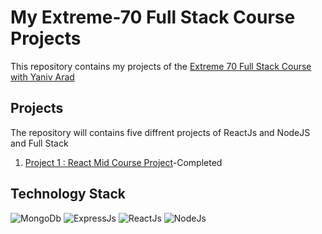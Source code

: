 # My Extreme-70 Full Stack Course Projects

This repository contains my projects of the [Extreme 70 Full Stack Course with Yaniv Arad](https://www.yaniv-arad.com/fullstack)

## Projects

The repository will contains five diffrent projects of ReactJs and NodeJS and Full Stack

<ol>
<li><a href="https://github.com/Muhamadig/extreme70-fs-projects/tree/master/project1-react-mid">Project 1 : React Mid Course Project</a>-Completed</li>
</ol>

## Technology Stack

<img alt="MongoDb" src="https://img.shields.io/badge/MERN-MongoDb-green">
<img alt="ExpressJs" src="https://img.shields.io/badge/MERN-ExpressJs-lightgrey">
<img alt="ReactJs" src="https://img.shields.io/badge/MERN-ReactJs-blue">
<img alt="NodeJs" src="https://img.shields.io/badge/MERN-NodeJs-green">
